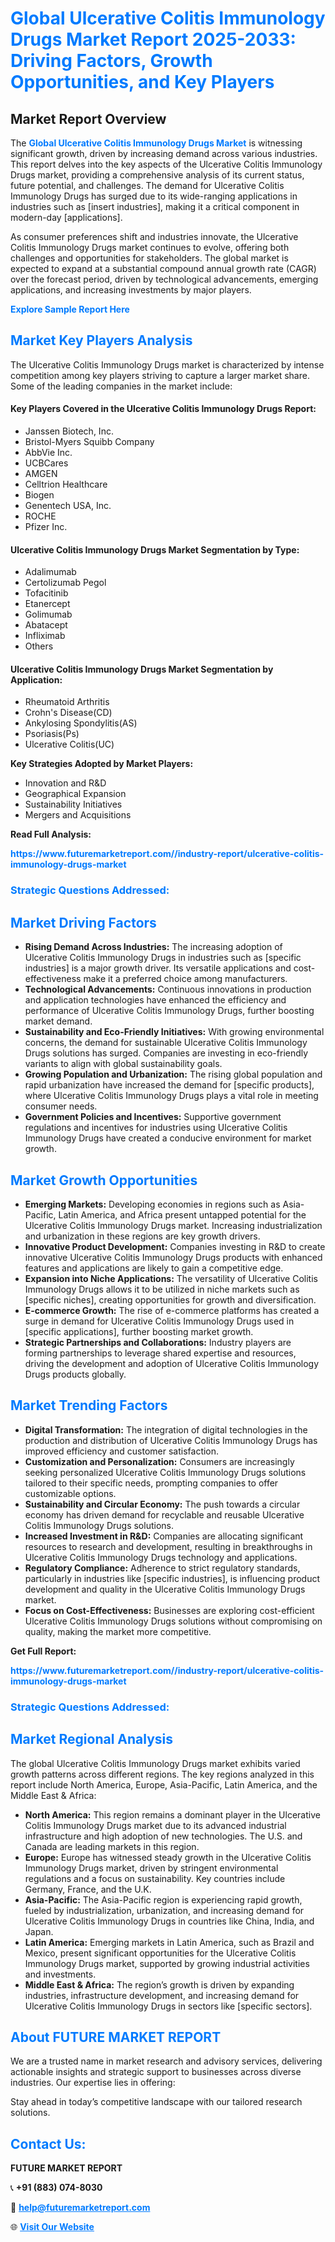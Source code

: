 <h1 style="color: #007BFF;">Global Ulcerative Colitis Immunology Drugs Market Report 2025-2033: Driving Factors, Growth Opportunities, and Key Players</h1>

<section id="overview">
<h2>Market Report Overview</h2>
<p>The <a href="https://www.futuremarketreport.com//industry-report/ulcerative-colitis-immunology-drugs-market" style="color: #007BFF; text-decoration: none;"><strong>Global Ulcerative Colitis Immunology Drugs Market</strong></a> is witnessing significant growth, driven by increasing demand across various industries. This report delves into the key aspects of the Ulcerative Colitis Immunology Drugs market, providing a comprehensive analysis of its current status, future potential, and challenges. The demand for Ulcerative Colitis Immunology Drugs has surged due to its wide-ranging applications in industries such as [insert industries], making it a critical component in modern-day [applications].</p>
<p>As consumer preferences shift and industries innovate, the Ulcerative Colitis Immunology Drugs market continues to evolve, offering both challenges and opportunities for stakeholders. The global market is expected to expand at a substantial compound annual growth rate (CAGR) over the forecast period, driven by technological advancements, emerging applications, and increasing investments by major players.</p>
</section>

<section id="overview">
<p><a href="https://www.futuremarketreport.com//request-sample/reportId=54159" style="color: #007BFF; text-decoration: none;"><strong>Explore Sample Report Here</strong></a></p>
</section>

<section id="key-players">
<h2 style="color: #007BFF;">Market Key Players Analysis</h2>
<p>The Ulcerative Colitis Immunology Drugs market is characterized by intense competition among key players striving to capture a larger market share. Some of the leading companies in the market include:</p>
<h4>Key Players Covered in the Ulcerative Colitis Immunology Drugs Report:</h4>
<ul><li>Janssen Biotech, Inc.</li><li>Bristol-Myers Squibb Company</li><li>AbbVie Inc.</li><li>UCBCares</li><li>AMGEN</li><li>Celltrion Healthcare</li><li>Biogen</li><li>Genentech USA, Inc.</li><li>ROCHE</li><li>Pfizer Inc.</li></ul>
<h4>Ulcerative Colitis Immunology Drugs Market Segmentation by Type:</h4>
<ul><li>Adalimumab</li><li>Certolizumab Pegol</li><li>Tofacitinib</li><li>Etanercept</li><li>Golimumab</li><li>Abatacept</li><li>Infliximab</li><li>Others</li></ul>

<h4>Ulcerative Colitis Immunology Drugs Market Segmentation by Application:</h4>
<ul><li>Rheumatoid Arthritis</li><li>Crohn&#039;s Disease(CD)</li><li>Ankylosing Spondylitis(AS)</li><li>Psoriasis(Ps)</li><li>Ulcerative Colitis(UC)</li></ul>
<p><strong>Key Strategies Adopted by Market Players:</strong></p>
<ul>
<li>Innovation and R&D</li>
<li>Geographical Expansion</li>
<li>Sustainability Initiatives</li>
<li>Mergers and Acquisitions</li>
</ul>
</section>

<section>
<p><strong>Read Full Analysis: </strong></p><a href="https://www.futuremarketreport.com//industry-report/ulcerative-colitis-immunology-drugs-market" style="color: #007BFF; text-decoration: none;"><strong>https://www.futuremarketreport.com//industry-report/ulcerative-colitis-immunology-drugs-market</strong></a>
<h3 style="color: #007BFF;">Strategic Questions Addressed:</h3>
</section>

<section id="driving-factors">
<h2 style="color: #007BFF;">Market Driving Factors</h2>
<ul>
<li><strong>Rising Demand Across Industries:</strong> The increasing adoption of Ulcerative Colitis Immunology Drugs in industries such as [specific industries] is a major growth driver. Its versatile applications and cost-effectiveness make it a preferred choice among manufacturers.</li>
<li><strong>Technological Advancements:</strong> Continuous innovations in production and application technologies have enhanced the efficiency and performance of Ulcerative Colitis Immunology Drugs, further boosting market demand.</li>
<li><strong>Sustainability and Eco-Friendly Initiatives:</strong> With growing environmental concerns, the demand for sustainable Ulcerative Colitis Immunology Drugs solutions has surged. Companies are investing in eco-friendly variants to align with global sustainability goals.</li>
<li><strong>Growing Population and Urbanization:</strong> The rising global population and rapid urbanization have increased the demand for [specific products], where Ulcerative Colitis Immunology Drugs plays a vital role in meeting consumer needs.</li>
<li><strong>Government Policies and Incentives:</strong> Supportive government regulations and incentives for industries using Ulcerative Colitis Immunology Drugs have created a conducive environment for market growth.</li>
</ul>
</section>

<section id="growth-opportunities">
<h2 style="color: #007BFF;">Market Growth Opportunities</h2>
<ul>
<li><strong>Emerging Markets:</strong> Developing economies in regions such as Asia-Pacific, Latin America, and Africa present untapped potential for the Ulcerative Colitis Immunology Drugs market. Increasing industrialization and urbanization in these regions are key growth drivers.</li>
<li><strong>Innovative Product Development:</strong> Companies investing in R&D to create innovative Ulcerative Colitis Immunology Drugs products with enhanced features and applications are likely to gain a competitive edge.</li>
<li><strong>Expansion into Niche Applications:</strong> The versatility of Ulcerative Colitis Immunology Drugs allows it to be utilized in niche markets such as [specific niches], creating opportunities for growth and diversification.</li>
<li><strong>E-commerce Growth:</strong> The rise of e-commerce platforms has created a surge in demand for Ulcerative Colitis Immunology Drugs used in [specific applications], further boosting market growth.</li>
<li><strong>Strategic Partnerships and Collaborations:</strong> Industry players are forming partnerships to leverage shared expertise and resources, driving the development and adoption of Ulcerative Colitis Immunology Drugs products globally.</li>
</ul>
</section>

<section id="trending-factors">
<h2 style="color: #007BFF;">Market Trending Factors</h2>
<ul>
<li><strong>Digital Transformation:</strong> The integration of digital technologies in the production and distribution of Ulcerative Colitis Immunology Drugs has improved efficiency and customer satisfaction.</li>
<li><strong>Customization and Personalization:</strong> Consumers are increasingly seeking personalized Ulcerative Colitis Immunology Drugs solutions tailored to their specific needs, prompting companies to offer customizable options.</li>
<li><strong>Sustainability and Circular Economy:</strong> The push towards a circular economy has driven demand for recyclable and reusable Ulcerative Colitis Immunology Drugs solutions.</li>
<li><strong>Increased Investment in R&D:</strong> Companies are allocating significant resources to research and development, resulting in breakthroughs in Ulcerative Colitis Immunology Drugs technology and applications.</li>
<li><strong>Regulatory Compliance:</strong> Adherence to strict regulatory standards, particularly in industries like [specific industries], is influencing product development and quality in the Ulcerative Colitis Immunology Drugs market.</li>
<li><strong>Focus on Cost-Effectiveness:</strong> Businesses are exploring cost-efficient Ulcerative Colitis Immunology Drugs solutions without compromising on quality, making the market more competitive.</li>
</ul>
</section>

<section>
<p><strong>Get Full Report: </strong></p><a href="https://www.futuremarketreport.com//industry-report/ulcerative-colitis-immunology-drugs-market" style="color: #007BFF; text-decoration: none;"><strong>https://www.futuremarketreport.com//industry-report/ulcerative-colitis-immunology-drugs-market</strong></a>
<h3 style="color: #007BFF;">Strategic Questions Addressed:</h3>
</section>


<section id="regional-analysis">
<h2 style="color: #007BFF;">Market Regional Analysis</h2>
<p>The global Ulcerative Colitis Immunology Drugs market exhibits varied growth patterns across different regions. The key regions analyzed in this report include North America, Europe, Asia-Pacific, Latin America, and the Middle East & Africa:</p>
<ul>
<li><strong>North America:</strong> This region remains a dominant player in the Ulcerative Colitis Immunology Drugs market due to its advanced industrial infrastructure and high adoption of new technologies. The U.S. and Canada are leading markets in this region.</li>
<li><strong>Europe:</strong> Europe has witnessed steady growth in the Ulcerative Colitis Immunology Drugs market, driven by stringent environmental regulations and a focus on sustainability. Key countries include Germany, France, and the U.K.</li>
<li><strong>Asia-Pacific:</strong> The Asia-Pacific region is experiencing rapid growth, fueled by industrialization, urbanization, and increasing demand for Ulcerative Colitis Immunology Drugs in countries like China, India, and Japan.</li>
<li><strong>Latin America:</strong> Emerging markets in Latin America, such as Brazil and Mexico, present significant opportunities for the Ulcerative Colitis Immunology Drugs market, supported by growing industrial activities and investments.</li>
<li><strong>Middle East & Africa:</strong> The region’s growth is driven by expanding industries, infrastructure development, and increasing demand for Ulcerative Colitis Immunology Drugs in sectors like [specific sectors].</li>
</ul>
</section>

<footer>
<h2 style="color: #007BFF;">About FUTURE MARKET REPORT</h2>
<p>We are a trusted name in market research and advisory services, delivering actionable insights and strategic support to businesses across diverse industries. Our expertise lies in offering:</p>

<p>Stay ahead in today’s competitive landscape with our tailored research solutions.</p>

<h2 style="color: #007BFF;">Contact Us:</h2>
<p><strong>FUTURE MARKET REPORT</strong></p>
<p>📞 <strong>+91 (883) 074-8030</strong></p>
<p>📧 <strong><a href="mailto:help@futuremarketreport.com" style="color: #007BFF;">help@futuremarketreport.com</a></strong></p>
<p>🌐 <strong><a href="https://www.futuremarketreport.com/" style="color: #007BFF;">Visit Our Website</a></strong></p>
</footer>